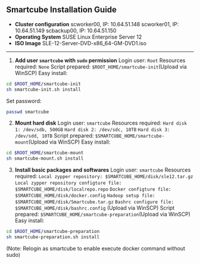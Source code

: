 ## Smartcube Installation Guide ##

 - **Cluster configuration**
scworker00, IP: 10.64.51.148
scworker01, IP: 10.64.51.149
scbackup00, IP: 10.64.51.150
 - **Operating System**
 SUSE Linux Enterprise Server 12
 - **ISO Image**
 SLE-12-Server-DVD-x86_64-GM-DVD1.iso

----------

1. **Add user `smartcube` with `sudo` permission**
Login user: `Root`
Resources required: `None`
Script prepared: `$ROOT_HOME/smartcube-init`(Upload via WinSCP)
Easy install:
```bash
cd $ROOT_HOME/smartcube-init
sh smartcube-init.sh install
```
Set password:
```bash
passwd smartcube
```

2. **Mount hard disk**
Login user: `smartcube`
Resources required:
`Hard disk 1: /dev/sdb, 500GB`
`Hard disk 2: /dev/sdc, 10TB`
`Hard disk 3: /dev/sdd, 10TB`
Script prepared: `$SMARTCUBE_HOME/smartcube-mount`(Upload via WinSCP)
Easy install:
```bash
cd $ROOT_HOME/smartcube-mount
sh smartcube-mount.sh install
```

3. **Install basic packages and softwares**
Login user: `smartcube`
Resources required:
`Local zypper repository: $SMARTCUBE_HOME/disk/sle12.tar.gz`
`Local zypper repository configture file: $SMARTCUBE_HOME/disk/localrepo.repo`
`Docker configture file: $SMARTCUBE_HOME/disk/docker.config`
`Hadoop setup file: $SMARTCUBE_HOME/disk/Smartcube.tar.gz`
`Bashrc configure file: $SMARTCUBE_HOME/disk/bashrc.config`
(Upload via WinSCP)
Script prepared: `$SMARTCUBE_HOME/smartcube-preparation`(Upload via WinSCP)
Easy install:
```bash
cd $ROOT_HOME/smartcube-preparation
sh smartcube-preparation.sh install
```
(Note: Relogin as smartcube to enable execute docker command without sudo)